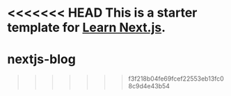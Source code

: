 <<<<<<< HEAD
This is a starter template for [Learn Next.js](https://nextjs.org/learn).
=======
# nextjs-blog
>>>>>>> f3f218b04fe69fcef22553eb13fc08c9d4e43b54
